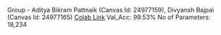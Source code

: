 Group - Aditya Bikram Pattnaik (Canvas Id: 24977159), Divyansh Bajpai (Canvas Id: 24977165)
[Colab Link](https://colab.research.google.com/drive/1ajftdSxL_Hqd5WxXLhKqf029tSiHWsKV)
Val_Acc: 99.53%
No of Parameters: 18,234